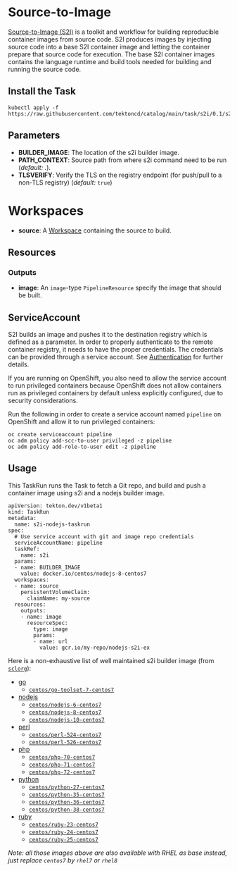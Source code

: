 # Source-to-Image

[Source-to-Image (S2I)](https://github.com/openshift/source-to-image)
is a toolkit and workflow for building reproducible container images
from source code. S2I produces images by injecting source code into a
base S2I container image and letting the container prepare that source
code for execution. The base S2I container images contains the
language runtime and build tools needed for building and running the
source code.

## Install the Task

```
kubectl apply -f https://raw.githubusercontent.com/tektoncd/catalog/main/task/s2i/0.1/s2i.yaml
```

## Parameters

* **BUILDER_IMAGE**: The location of the s2i builder image.
* **PATH_CONTEXT**: Source path from where s2i command need to be run
  (_default: ._).
* **TLSVERIFY**: Verify the TLS on the registry endpoint (for push/pull to a
  non-TLS registry) (_default:_ `true`)

# Workspaces

* **source**: A [Workspace](https://github.com/tektoncd/pipeline/blob/main/docs/workspaces.md) containing the source to build.

## Resources

### Outputs

* **image**: An `image`-type `PipelineResource` specify the image that should
  be built.

## ServiceAccount

S2I builds an image and pushes it to the destination registry which is
defined as a parameter. In order to properly authenticate to the
remote container registry, it needs to have the proper
credentials. The credentials can be provided through a service
account. See
[Authentication](https://github.com/tektoncd/pipeline/blob/main/docs/auth.md#basic-authentication-docker)
for further details.

If you are running on OpenShift, you also need to allow the service
account to run privileged containers because OpenShift does not allow
containers run as privileged containers by default unless explicitly
configured, due to security considerations.

Run the following in order to create a service account named
`pipeline` on OpenShift and allow it to run privileged containers:

```
oc create serviceaccount pipeline
oc adm policy add-scc-to-user privileged -z pipeline
oc adm policy add-role-to-user edit -z pipeline
```

## Usage

This TaskRun runs the Task to fetch a Git repo, and build and push a
container image using s2i and a nodejs builder image.

```
apiVersion: tekton.dev/v1beta1
kind: TaskRun
metadata:
  name: s2i-nodejs-taskrun
spec:
  # Use service account with git and image repo credentials
  serviceAccountName: pipeline
  taskRef:
    name: s2i
  params:
  - name: BUILDER_IMAGE
    value: docker.io/centos/nodejs-8-centos7
  workspaces:
  - name: source
    persistentVolumeClaim:
      claimName: my-source
  resources:
    outputs:
    - name: image
      resourceSpec:
        type: image
        params:
        - name: url
          value: gcr.io/my-repo/nodejs-s2i-ex
```

Here is a non-exhaustive list of well maintained s2i builder image
(from [`sclorg`](https://github.com/sclorg/)):

- [go](https://github.com/sclorg/golang-container)
  - [`centos/go-toolset-7-centos7`](https://github.com/sclorg/golang-container)
- [nodejs](https://github.com/sclorg/s2i-nodejs-container)
  - [`centos/nodejs-6-centos7`](https://hub.docker.com/r/centos/nodejs-6-centos7)
  - [`centos/nodejs-8-centos7`](https://hub.docker.com/r/centos/nodejs-8-centos7)
  - [`centos/nodejs-10-centos7`](https://hub.docker.com/r/centos/nodejs-10-centos7)
- [perl](https://github.com/sclorg/s2i-perl-container)
  - [`centos/perl-524-centos7`](https://hub.docker.com/r/centos/perl-524-centos7)
  - [`centos/perl-526-centos7`](https://hub.docker.com/r/centos/perl-526-centos7)
- [php](https://github.com/sclorg/s2i-php-container)
  - [`centos/php-70-centos7`](https://hub.docker.com/r/centos/php-70-centos7)
  - [`centos/php-71-centos7`](https://hub.docker.com/r/centos/php-71-centos7)
  - [`centos/php-72-centos7`](https://hub.docker.com/r/centos/php-72-centos7)
- [python](https://github.com/sclorg/s2i-python-container)
  - [`centos/python-27-centos7`](https://hub.docker.com/r/centos/python-27-centos7)
  - [`centos/python-35-centos7`](https://hub.docker.com/r/centos/python-35-centos7)
  - [`centos/python-36-centos7`](https://hub.docker.com/r/centos/python-36-centos7)
  - [`centos/python-38-centos7`](https://hub.docker.com/r/centos/python-38-centos7)
- [ruby](https://github.com/sclorg/s2i-ruby-container)
  - [`centos/ruby-23-centos7`](https://hub.docker.com/r/centos/ruby-23-centos7)
  - [`centos/ruby-24-centos7`](https://hub.docker.com/r/centos/ruby-24-centos7)
  - [`centos/ruby-25-centos7`](https://hub.docker.com/r/centos/ruby-25-centos7)

*Note: all those images above are also available with RHEL as base
instead, just replace `centos7` by `rhel7` or `rhel8`*
